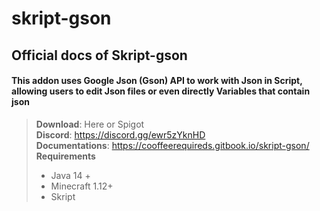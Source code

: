 # skript-gson
## Official docs of Skript-gson
#### This addon uses Google Json (Gson) API to work with Json in Script, allowing users to edit Json files or even directly Variables that contain json
> **Download**: Here or Spigot\
> **Discord**: https://discord.gg/ewr5zYknHD \
> **Documentations**: https://cooffeerequireds.gitbook.io/skript-gson/ \
> **Requirements**
> * Java 14 +
> * Minecraft 1.12+
> * Skript